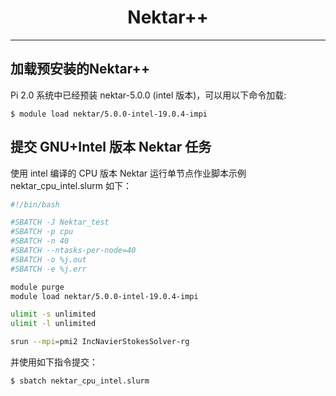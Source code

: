 # <center>Nektar++</center> 

-----

## 加载预安装的Nektar++

Pi 2.0 系统中已经预装 nektar-5.0.0 (intel 版本)，可以用以下命令加载: 

```
$ module load nektar/5.0.0-intel-19.0.4-impi
```

## 提交 GNU+Intel 版本 Nektar 任务

使用 intel 编译的 CPU 版本 Nektar 运行单节点作业脚本示例 nektar_cpu_intel.slurm 如下：


```bash
#!/bin/bash

#SBATCH -J Nektar_test
#SBATCH -p cpu
#SBATCH -n 40
#SBATCH --ntasks-per-node=40
#SBATCH -o %j.out
#SBATCH -e %j.err

module purge
module load nektar/5.0.0-intel-19.0.4-impi

ulimit -s unlimited
ulimit -l unlimited

srun --mpi=pmi2 IncNavierStokesSolver-rg
```

并使用如下指令提交：

```bash
$ sbatch nektar_cpu_intel.slurm
```
